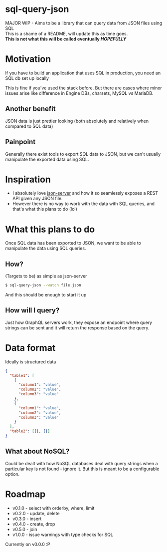 # sql-query-json

MAJOR WIP - Aims to be a library that can query data from JSON files using SQL<br />
This is a shame of a README, will update this as time goes.<br />
<b>This is not what this will be called eventually <i>HOPEFULLY</i></b>

# Motivation

If you have to build an application that uses SQL in production, you need an SQL db set up locally

This is fine if you've used the stack before. But there are cases where minor issues arise like difference in Engine DBs, charsets, MySQL vs MariaDB.

## Another benefit

JSON data is just prettier looking (both absolutely and relatively when compared to SQL data) <br />

## Painpoint

Generally there exist tools to export SQL data to JSON, but we can't usually manipulate the exported data using SQL. <br />

# Inspiration

- I absolutely love [json-server](https://www.npmjs.com/package/json-server) and how it so seamlessly exposes a REST API given any JSON file.
- However there is no way to work with the data with SQL queries, and that's what this plans to do (lol)

# What this plans to do

Once SQL data has been exported to JSON, we want to be able to manipulate the data using SQL queries. <br />

## How?

(Targets to be) as simple as json-server

```bash
$ sql-query-json --watch file.json
```

And this should be enough to start it up

## How will I query?

Just how GraphQL servers work, they expose an endpoint where query strings can be sent and it will return the response based on the query.

# Data format

Ideally is structured data

```json
{
  "table1": [
    {
      "column1": "value",
      "column2": "value",
      "column3": "value"
    },
    {
      "column1": "value",
      "column2": "value",
      "column3": "value"
    }
  ],
  "table2": [{}, {}]
}
```

## What about NoSQL?

Could be dealt with how NoSQL databases deal with query strings when a particular key is not found - ignore it. But this is meant to be a configurable option.

# Roadmap

- v0.1.0 - select with orderby, where, limit
- v0.2.0 - update, delete
- v0.3.0 - insert
- v0.4.0 - create, drop
- v0.5.0 - join
- v1.0.0 - issue warnings with type checks for SQL

Currently on v0.0.0 :P
